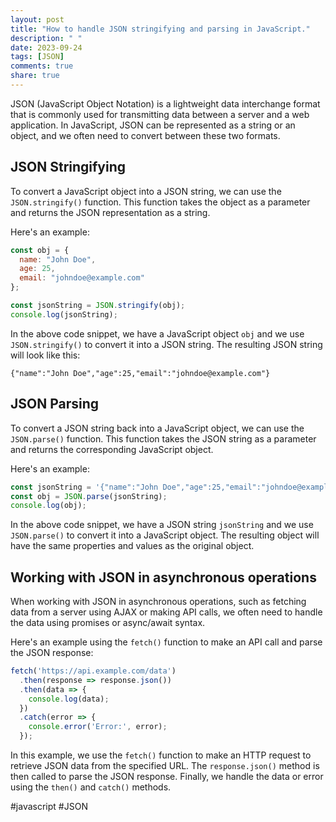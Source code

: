 ```yaml
---
layout: post
title: "How to handle JSON stringifying and parsing in JavaScript."
description: " "
date: 2023-09-24
tags: [JSON]
comments: true
share: true
---
```


JSON (JavaScript Object Notation) is a lightweight data interchange format that is commonly used for transmitting data between a server and a web application. In JavaScript, JSON can be represented as a string or an object, and we often need to convert between these two formats.

## JSON Stringifying
To convert a JavaScript object into a JSON string, we can use the `JSON.stringify()` function. This function takes the object as a parameter and returns the JSON representation as a string.

Here's an example:

```javascript
const obj = {
  name: "John Doe",
  age: 25,
  email: "johndoe@example.com"
};

const jsonString = JSON.stringify(obj);
console.log(jsonString);
```

In the above code snippet, we have a JavaScript object `obj` and we use `JSON.stringify()` to convert it into a JSON string. The resulting JSON string will look like this:

```
{"name":"John Doe","age":25,"email":"johndoe@example.com"}
```

## JSON Parsing
To convert a JSON string back into a JavaScript object, we can use the `JSON.parse()` function. This function takes the JSON string as a parameter and returns the corresponding JavaScript object.

Here's an example:

```javascript
const jsonString = '{"name":"John Doe","age":25,"email":"johndoe@example.com"}';
const obj = JSON.parse(jsonString);
console.log(obj);
```

In the above code snippet, we have a JSON string `jsonString` and we use `JSON.parse()` to convert it into a JavaScript object. The resulting object will have the same properties and values as the original object.

## Working with JSON in asynchronous operations

When working with JSON in asynchronous operations, such as fetching data from a server using AJAX or making API calls, we often need to handle the data using promises or async/await syntax.

Here's an example using the `fetch()` function to make an API call and parse the JSON response:

```javascript
fetch('https://api.example.com/data')
  .then(response => response.json())
  .then(data => {
    console.log(data);
  })
  .catch(error => {
    console.error('Error:', error);
  });
```

In this example, we use the `fetch()` function to make an HTTP request to retrieve JSON data from the specified URL. The `response.json()` method is then called to parse the JSON response. Finally, we handle the data or error using the `then()` and `catch()` methods.

#javascript #JSON